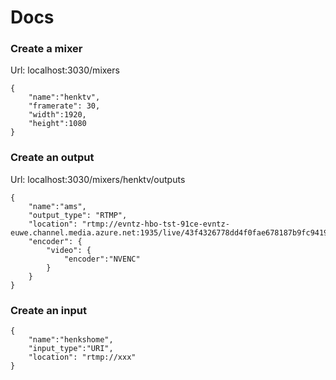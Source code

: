 # Docs


### Create a mixer

Url: localhost:3030/mixers

```
{
    "name":"henktv",
    "framerate": 30,
    "width":1920,
    "height":1080
}
```

### Create an output

Url: localhost:3030/mixers/henktv/outputs
```
{
    "name":"ams",
    "output_type": "RTMP",
    "location": "rtmp://evntz-hbo-tst-91ce-evntz-euwe.channel.media.azure.net:1935/live/43f4326778dd4f0fae678187b9fc9419",
    "encoder": {
        "video": {
            "encoder":"NVENC"
        }
    }
}
```

### Create an input
```
{
    "name":"henkshome",
    "input_type":"URI",
    "location": "rtmp://xxx"
}
```
